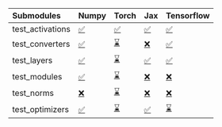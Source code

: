 | Submodules       | Numpy                                                                                                                           | Torch                                                                                                                           | Jax                                                                                                                             | Tensorflow                                                                                                                      |
|:-----------------|:--------------------------------------------------------------------------------------------------------------------------------|:--------------------------------------------------------------------------------------------------------------------------------|:--------------------------------------------------------------------------------------------------------------------------------|:--------------------------------------------------------------------------------------------------------------------------------|
| test_activations | <a href="https://github.com/unifyai/ivy/runs/7873530926?check_suite_focus=true" rel="noopener noreferrer" target="_blank">✅</a> | <a href="https://github.com/unifyai/ivy/runs/7873531461?check_suite_focus=true" rel="noopener noreferrer" target="_blank">✅</a> | <a href="https://github.com/unifyai/ivy/runs/7873532028?check_suite_focus=true" rel="noopener noreferrer" target="_blank">✅</a> | <a href="https://github.com/unifyai/ivy/runs/7873532810?check_suite_focus=true" rel="noopener noreferrer" target="_blank">✅</a> |
| test_converters  | <a href="https://github.com/unifyai/ivy/runs/7873531009?check_suite_focus=true" rel="noopener noreferrer" target="_blank">✅</a> | <a href="https://github.com/unifyai/ivy/runs/7873531547?check_suite_focus=true" rel="noopener noreferrer" target="_blank">⌛</a> | <a href="https://github.com/unifyai/ivy/runs/7873532142?check_suite_focus=true" rel="noopener noreferrer" target="_blank">❌</a> | <a href="https://github.com/unifyai/ivy/runs/7873532927?check_suite_focus=true" rel="noopener noreferrer" target="_blank">✅</a> |
| test_layers      | <a href="https://github.com/unifyai/ivy/runs/7873531143?check_suite_focus=true" rel="noopener noreferrer" target="_blank">✅</a> | <a href="https://github.com/unifyai/ivy/runs/7873531623?check_suite_focus=true" rel="noopener noreferrer" target="_blank">⌛</a> | <a href="https://github.com/unifyai/ivy/runs/7873532292?check_suite_focus=true" rel="noopener noreferrer" target="_blank">✅</a> | <a href="https://github.com/unifyai/ivy/runs/7873533030?check_suite_focus=true" rel="noopener noreferrer" target="_blank">✅</a> |
| test_modules     | <a href="https://github.com/unifyai/ivy/runs/7873531209?check_suite_focus=true" rel="noopener noreferrer" target="_blank">✅</a> | <a href="https://github.com/unifyai/ivy/runs/7873531698?check_suite_focus=true" rel="noopener noreferrer" target="_blank">⌛</a> | <a href="https://github.com/unifyai/ivy/runs/7873532427?check_suite_focus=true" rel="noopener noreferrer" target="_blank">❌</a> | <a href="https://github.com/unifyai/ivy/runs/7873533102?check_suite_focus=true" rel="noopener noreferrer" target="_blank">❌</a> |
| test_norms       | <a href="https://github.com/unifyai/ivy/runs/7873531305?check_suite_focus=true" rel="noopener noreferrer" target="_blank">❌</a> | <a href="https://github.com/unifyai/ivy/runs/7873531808?check_suite_focus=true" rel="noopener noreferrer" target="_blank">⌛</a> | <a href="https://github.com/unifyai/ivy/runs/7873532569?check_suite_focus=true" rel="noopener noreferrer" target="_blank">❌</a> | <a href="https://github.com/unifyai/ivy/runs/7873533215?check_suite_focus=true" rel="noopener noreferrer" target="_blank">❌</a> |
| test_optimizers  | <a href="https://github.com/unifyai/ivy/runs/7873531380?check_suite_focus=true" rel="noopener noreferrer" target="_blank">✅</a> | <a href="https://github.com/unifyai/ivy/runs/7873531924?check_suite_focus=true" rel="noopener noreferrer" target="_blank">⌛</a> | <a href="https://github.com/unifyai/ivy/runs/7873532702?check_suite_focus=true" rel="noopener noreferrer" target="_blank">✅</a> | <a href="https://github.com/unifyai/ivy/runs/7873533331?check_suite_focus=true" rel="noopener noreferrer" target="_blank">⌛</a> |